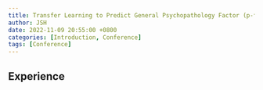 ```yaml
---
title: Transfer Learning to Predict General Psychopathology Factor (p-factor) using Scanner-Generalization Neural Networks in Adolescents based on Resting-State Functional Connectivity
author: JSH
date: 2022-11-09 20:55:00 +0800
categories: [Introduction, Conference]
tags: [Conference]
---
```


## Experience
